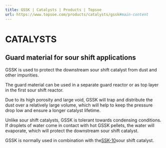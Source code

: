 ```yaml
---
title: GSSK | Catalysts | Products | Topsoe
url: https://www.topsoe.com/products/catalysts/gssk#main-content
---
```


# CATALYSTS

## Guard material for sour shift applications

GSSK is used to protect the downstream sour shift catalyst from dust and other impurities.

The guard material can be used in a separate guard reactor or as top layer in the first sour shift reactor.

Due to its high porosity and large void, GSSK will trap and distribute the dust over a relatively large volume, which will help to keep the pressure drop low and ensure a longer catalyst lifetime.

Unlike sour shift catalysts, GSSK is tolerant towards condensing conditions. If droplets of water come in contact with hot GSSK pellets, the water will evaporate, which will protect the downstream sour shift catalyst.

GSSK is normally used in combination with the[SSK-10](/products/catalysts/ssk-10)sour shift catalyst.